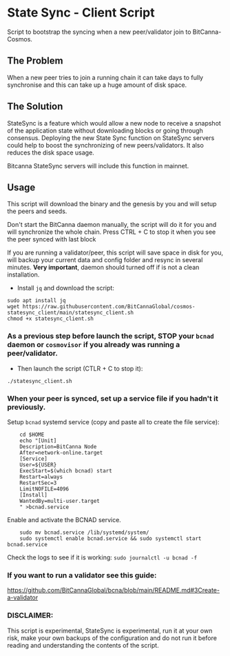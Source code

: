 # State Sync - Client Script
Script to bootstrap the syncing when a new peer/validator join to BitCanna-Cosmos.

## The Problem
When a new peer tries to join a running chain it can take days to fully synchronise and this can take up a huge amount of disk space.

## The Solution
StateSync is a feature which would allow a new node to receive a snapshot of the application state without downloading blocks or going through consensus. Deploying the new State Sync function on StateSync servers could help to boost the synchronizing of new peers/validators. It also reduces the disk space usage. 

Bitcanna StateSync servers will include this function in mainnet. 

## Usage

This script will download the binary and the genesis by you and will setup the peers and seeds.  

Don't start the BitCanna daemon manually, the script will do it for you and will synchronize the whole chain. Press CTRL + C to stop it when you see the peer synced with last block

If you are running a validator/peer, this script will save space in disk for you, will backup your current data and config folder and resync in several minutes.
**Very important**, daemon should turned off if is not a clean installation.

* Install `jq` and download the script:

```
sudo apt install jq
wget https://raw.githubusercontent.com/BitCannaGlobal/cosmos-statesync_client/main/statesync_client.sh
chmod +x statesync_client.sh
```

### As a previous step before launch the script, STOP your `bcnad` daemon or `cosmovisor` if you already was running a peer/validator.
* Then launch the script (CTLR + C to stop it):
```
./statesync_client.sh
```

### When your peer is synced, set up a service file if you hadn't it previously.
Setup `bcnad` systemd service (copy and paste all to create the file service):
```
    cd $HOME
    echo "[Unit]
    Description=BitCanna Node
    After=network-online.target
    [Service]
    User=${USER}
    ExecStart=$(which bcnad) start
    Restart=always
    RestartSec=3
    LimitNOFILE=4096
    [Install]
    WantedBy=multi-user.target
    " >bcnad.service
```
    
Enable and activate the BCNAD service.

```
    sudo mv bcnad.service /lib/systemd/system/
    sudo systemctl enable bcnad.service && sudo systemctl start bcnad.service
```
Check the logs to see if it is working:
    ```
    sudo journalctl -u bcnad -f
    ``` 

### If you want to run a validator see this guide:
https://github.com/BitCannaGlobal/bcna/blob/main/README.md#3Create-a-validator

### DISCLAIMER:
This script is experimental, StateSync is experimental, run it at your own risk, make your own backups of the configuration and do not run it before reading and understanding the contents of the script.
